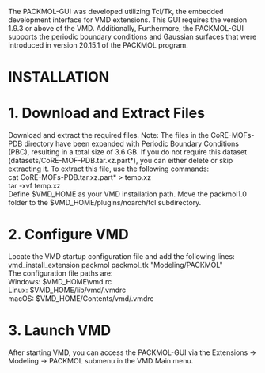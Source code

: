 The PACKMOL-GUI was developed utilizing Tcl/Tk, the embedded development interface for VMD extensions. This GUI requires the version 1.9.3 or above of the VMD. Additionally, Furthermore, the PACKMOL-GUI supports the periodic boundary conditions and Gaussian surfaces that were introduced in version 20.15.1 of the PACKMOL program.

INSTALLATION
============
# **1. Download and Extract Files**<br>
Download and extract the required files. Note: The files in the CoRE-MOFs-PDB directory have been expanded with Periodic Boundary Conditions (PBC), resulting in a total size of 3.6 GB. If you do not require this dataset (datasets/CoRE-MOF-PDB.tar.xz.part*), you can either delete or skip extracting it. To extract this file, use the following commands:<br>
cat CoRE-MOFs-PDB.tar.xz.part* > temp.xz<br>
tar -xvf temp.xz<br>
Define $VMD_HOME as your VMD installation path.
Move the packmol1.0 folder to the $VMD_HOME/plugins/noarch/tcl subdirectory.<br>
# **2. Configure VMD**<br>
Locate the VMD startup configuration file and add the following lines:<br>
vmd_install_extension packmol packmol_tk "Modeling/PACKMOL"<br>
The configuration file paths are:<br>
Windows: $VMD_HOME\vmd.rc<br>
Linux: $VMD_HOME/lib/vmd/.vmdrc<br>
macOS: $VMD_HOME/Contents/vmd/.vmdrc<br>
# 3. Launch VMD<br>
After starting VMD, you can access the PACKMOL-GUI via the Extensions -> Modeling -> PACKMOL submenu in the VMD Main menu.
